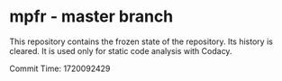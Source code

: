 # mpfr - master branch

This repository contains the frozen state of the repository.
Its history is cleared. It is used only for static code
analysis with Codacy.

Commit Time: 1720092429